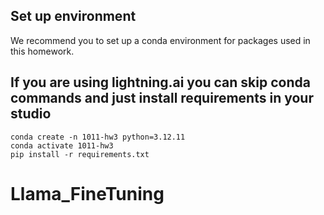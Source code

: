 ## Set up environment
We recommend you to set up a conda environment for packages used in this homework.

## If you are using lightning.ai you can skip conda commands and just install requirements in your studio

```
conda create -n 1011-hw3 python=3.12.11
conda activate 1011-hw3
pip install -r requirements.txt
```
# Llama_FineTuning

